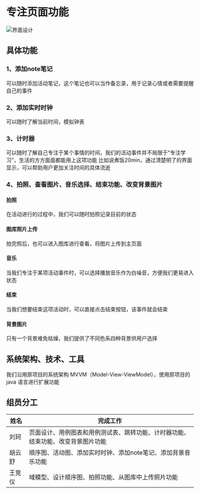 # 专注页面功能
![界面设计](https://github.com/Kllill/ActivityDiary/assets/131448269/e47d65b0-6ee9-46e9-89db-15cd718f60ad)

## 具体功能
### 1、添加note笔记
可以随时添加活动笔记，这个笔记也可以当作备忘录，用于记录心情或者需要提醒自己的事件
### 2、添加实时时钟
可以随时了解当前时间，模拟钟表
### 3、计时器
可以随时了解自己专注于某个事情的时间，我们的活动事件并不局限于“专注学习”，生活的方方面面都能用上这项功能
比如说煮饭20min，通过清楚明了的界面显示，可以帮助用户更加关注时间的具体流逝
### 4、拍照、查看图片、音乐选择、结束功能、改变背景图片
#### 拍照
在活动进行的过程中，我们可以随时拍照记录目前的状态
#### 图库照片上传
拍完照后，也可以进入图库进行查看，将图片上传到主页面
#### 音乐
当我们专注于某项活动事件时，可以选择播放音乐作为白噪音，方便我们更易进入状态
#### 结束
当我们想要结束这项活动时，可以直接点击结束按钮，该事件就会结束
#### 背景图片
只有一个背景难免枯燥，我们提供了不同色系四种背景供用户选择

## 系统架构、技术、工具
我们沿用原项目的系统架构 MVVM（Model-View-ViewModel），使用原项目的java 语言进行扩展功能

## 组员分工
|   姓名  | 完成工作                                     |
| ---- |------------------------------------------|
| 刘珂 | 页面设计、用例图表和用例测试表、跳转功能、计时器功能、结束功能、改变背景图片功能 |
| 胡云舒 | 顺序图、活动图、添加实时时钟、添加note笔记、添加背景音乐功能         |
| 王竞仪 | 域模型、设计顺序图、拍照功能、从图库中上传照片功能                |
